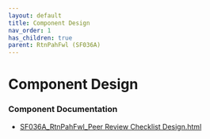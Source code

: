 ```yaml
---
layout: default
title: Component Design
nav_order: 1
has_children: true
parent: RtnPahFwl (SF036A)
---
```

# Component Design
### Component Documentation

- [SF036A_RtnPahFwl_Peer Review Checklist Design.html](Doc/SF036A_RtnPahFwl_Peer%20Review%20Checklist%20Design.html)

